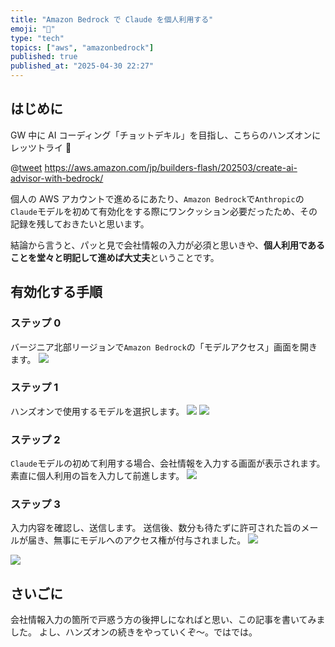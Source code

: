 ```yaml
---
title: "Amazon Bedrock で Claude を個人利用する"
emoji: "🐥"
type: "tech"
topics: ["aws", "amazonbedrock"]
published: true
published_at: "2025-04-30 22:27"
---
```


## はじめに

GW 中に AI コーディング「チョットデキル」を目指し、こちらのハンズオンにレッツトライ 💪

@[tweet](https://x.com/minorun365/status/1917089712147468546?s=61)
https://aws.amazon.com/jp/builders-flash/202503/create-ai-advisor-with-bedrock/

個人の AWS アカウントで進めるにあたり、`Amazon Bedrock`で`Anthropic`の`Claude`モデルを初めて有効化をする際にワンクッション必要だったため、その記録を残しておきたいと思います。

結論から言うと、パッと見で会社情報の入力が必須と思いきや、**個人利用であることを堂々と明記して進めば大丈夫**ということです。

## 有効化する手順

### ステップ 0

バージニア北部リージョンで`Amazon Bedrock`の「モデルアクセス」画面を開きます。
![](https://storage.googleapis.com/zenn-user-upload/63d2db150714-20250430.png)

### ステップ 1

ハンズオンで使用するモデルを選択します。
![](https://storage.googleapis.com/zenn-user-upload/89dd3d10b73c-20250430.png)
![](https://storage.googleapis.com/zenn-user-upload/8f73d32788c9-20250430.png)

### ステップ 2

`Claude`モデルの初めて利用する場合、会社情報を入力する画面が表示されます。素直に個人利用の旨を入力して前進します。
![](https://storage.googleapis.com/zenn-user-upload/2e05f4add110-20250430.png)

### ステップ 3

入力内容を確認し、送信します。
送信後、数分も待たずに許可された旨のメールが届き、無事にモデルへのアクセス権が付与されました。
![](https://storage.googleapis.com/zenn-user-upload/57d00ca1f1da-20250430.png)

![](https://storage.googleapis.com/zenn-user-upload/a29e32adec5e-20250430.png)

## さいごに

会社情報入力の箇所で戸惑う方の後押しになればと思い、この記事を書いてみました。
よし、ハンズオンの続きをやっていくぞ〜。ではでは。
